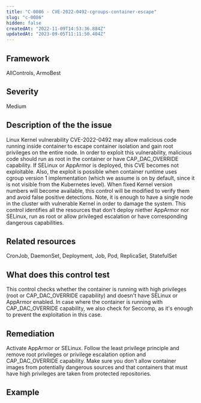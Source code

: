 ```yaml
---
title: "C-0086 - CVE-2022-0492-cgroups-container-escape"
slug: "c-0086"
hidden: false
createdAt: "2022-11-09T14:53:36.884Z"
updatedAt: "2023-09-05T11:11:50.404Z"
---
```

## Framework
AllControls, ArmoBest
## Severity
Medium
## Description of the the issue
Linux Kernel vulnerability CVE-2022-0492 may allow malicious code running inside container to escape container isolation and gain root privileges on the entire node. In order to exploit this vulnerability, malicious code should run as root in the container or have CAP_DAC_OVERRIDE capability. If SELinux or AppArmor is deployed, this CVE becomes not exploitable. Also, the exploit is possible when container runtime uses cgroup version 1 implementation (which we assume is on by default, since it is not visible from the Kubernetes level). When fixed Kernel version numbers will become available, this control will be modified to verify them and avoid false positive detections. Note, it is enough to have a single node in the cluster with vulnerable Kernel in order to damage the system. This control identifies all the resources that don't deploy niether AppArmor nor SELinux, run as root or allow privileged escalation or have corresponding dangerous capabilities.
## Related resources
CronJob, DaemonSet, Deployment, Job, Pod, ReplicaSet, StatefulSet
## What does this control test
This control checks whether the container is running with high privileges (root or CAP_DAC_OVERRIDE capability) and doesn't have SELinux or AppArmor enabled. In case where the container is running with CAP_DAC_OVERRIDE capability, we also check for Seccomp, as it's enough to prevent the exploitation in this case.
## Remediation
Activate AppArmor or SELinux. Follow the least privilege principle and remove root privileges or privilege escalation option and CAP_DAC_OVERRIDE capability. Make sure you don't allow container images from potentially dangerous sources and that containers that must have high privileges are taken from protected repositories.
## Example
```

```